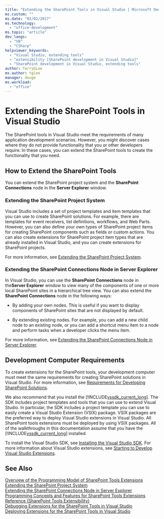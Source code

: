 ```yaml
---
title: "Extending the SharePoint Tools in Visual Studio | Microsoft Docs"
ms.custom: ""
ms.date: "02/02/2017"
ms.technology: 
  - "office-development"
ms.topic: "article"
dev_langs: 
  - "VB"
  - "CSharp"
helpviewer_keywords: 
  - "Visual Studio, extending tools"
  - "extensibility [SharePoint development in Visual Studio]"
  - "SharePoint development in Visual Studio, extending tools"
author: TerryGLee
ms.author: tglee
manager: douge
ms.workload: 
  - "office"
---
```

# Extending the SharePoint Tools in Visual Studio
  The SharePoint tools in Visual Studio meet the requirements of many application development scenarios. However, you might discover cases where they do not provide functionality that you or other developers require. In these cases, you can extend the SharePoint tools to create the functionality that you need.  
  
## How to Extend the SharePoint Tools  
 You can extend the SharePoint project system and the **SharePoint Connections** node in the **Server Explorer** window.  
  
### Extending the SharePoint Project System  
 Visual Studio includes a set of project templates and item templates that you can use to create SharePoint solutions. For example, there are templates for event receivers, list definitions, workflows, and Web Parts. However, you can also define your own types of SharePoint project items for creating SharePoint components such as fields or custom actions. You can also create extensions for SharePoint project item types that are already installed in Visual Studio, and you can create extensions for SharePoint projects.  
  
 For more information, see [Extending the SharePoint Project System](../sharepoint/extending-the-sharepoint-project-system.md).  
  
### Extending the SharePoint Connections Node in Server Explorer  
 In Visual Studio, you can use the **SharePoint Connections** node in the**Server Explorer** window to view many of the components of one or more local SharePoint sites in a hierarchical tree view. You can also extend the **SharePoint Connections** node in the following ways:  
  
-   By adding your own nodes. This is useful if you want to display components of SharePoint sites that are not displayed by default.  
  
-   By extending existing nodes. For example, you can add a new child node to an existing node, or you can add a shortcut menu item to a node and perform tasks when a developer clicks the menu item.  
  
 For more information, see [Extending the SharePoint Connections Node in Server Explorer](../sharepoint/extending-the-sharepoint-connections-node-in-server-explorer.md).  
  
## Development Computer Requirements  
 To create extensions for the SharePoint tools, your development computer must meet the same requirements for creating SharePoint solutions in Visual Studio. For more information, see [Requirements for Developing SharePoint Solutions](../sharepoint/requirements-for-developing-sharepoint-solutions.md).  
  
 We also recommend that you install the [!INCLUDE[vssdk_current_long](../sharepoint/includes/vssdk-current-long-md.md)]. The SDK includes project templates and tools that you can use to extend Visual Studio. In particular, the SDK includes a project template you can use to easily create a Visual Studio Extension (VSIX) package. VSIX packages are the preferred way to deploy Visual Studio extensions in Visual Studio. All SharePoint tools extensions must be deployed by using VSIX packages. All of the walkthroughs in this documentation assume that you have the [!INCLUDE[vssdk_current_long](../sharepoint/includes/vssdk-current-long-md.md)] installed.  
  
 To install the Visual Studio SDK, see [Installing the Visual Studio SDK](../extensibility/installing-the-visual-studio-sdk.md). For more information about Visual Studio extensions, see [Starting to Develop Visual Studio Extensions](../extensibility/starting-to-develop-visual-studio-extensions.md).  
  
## See Also  
 [Overview of the Programming Model of SharePoint Tools Extensions](../sharepoint/overview-of-the-programming-model-of-sharepoint-tools-extensions.md)   
 [Extending the SharePoint Project System](../sharepoint/extending-the-sharepoint-project-system.md)   
 [Extending the SharePoint Connections Node in Server Explorer](../sharepoint/extending-the-sharepoint-connections-node-in-server-explorer.md)   
 [Programming Concepts and Features for SharePoint Tools Extensions](../sharepoint/programming-concepts-and-features-for-sharepoint-tools-extensions.md)   
 [Reference &#40;SharePoint Tools Extensibility&#41;](../sharepoint/reference-sharepoint-tools-extensibility.md)   
 [Debugging Extensions for the SharePoint Tools in Visual Studio](../sharepoint/debugging-extensions-for-the-sharepoint-tools-in-visual-studio.md)   
 [Deploying Extensions for the SharePoint Tools in Visual Studio](../sharepoint/deploying-extensions-for-the-sharepoint-tools-in-visual-studio.md)  
  
  